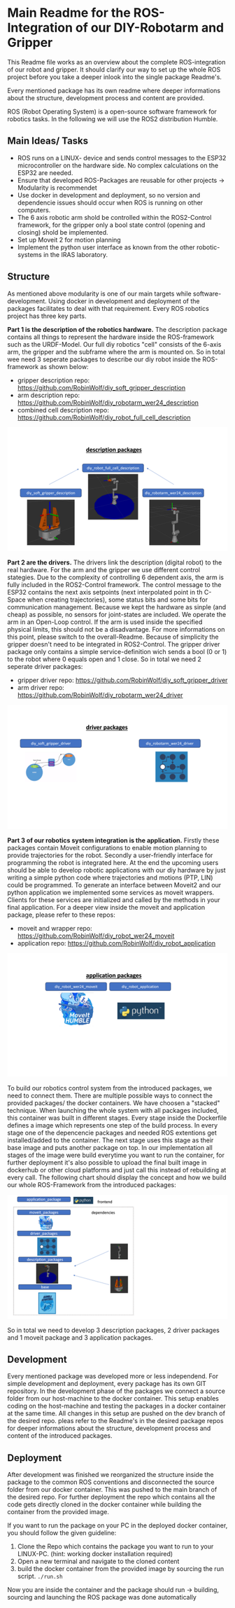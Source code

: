 # Main Readme for the ROS-Integration of our DIY-Robotarm and Gripper

This Readme file works as an overview about the complete ROS-integration of our robot and gripper. It should clarify our way to set up the whole ROS project before you take a deeper inlook into the single package Readme's.

Every mentioned package has its own readme where deeper informations about the structure, development process and content are provided.

ROS (Robot Operating System) is a open-source software framework for robotics tasks. In the following we will use the ROS2 distribution Humble. 

## Main Ideas/ Tasks
- ROS runs on a LINUX- device and sends control messages to the ESP32 microcontroller on the hardware side. No complex calculations on the ESP32 are needed.
- Ensure that developed ROS-Packages are reusable for other projects -> Modularity is recommendet
- Use docker in development and deployment, so no version and dependencie issues should occur when ROS is running on other computers.
- The 6 axis robotic arm shold be controlled within the ROS2-Control framework, for the gripper only a bool state control (opening and closing) shold be implemented.
- Set up Moveit 2 for motion planning
- Implement the python user interface as known from the other robotic-systems in the IRAS laboratory.

## Structure
As mentioned above modularity is one of our main targets while software-development. Using docker in development and deployment of the packages facilitates to deal with that requirement.
Every ROS robotics project has three key parts.

**Part 1 is the description of the robotics hardware.** The description package contains all things to represent the hardware inside the ROS-framework such as the URDF-Model.
Our full diy robotics "cell" consists of the 6-axis arm, the gripper and the subframe where the arm is mounted on. So in total wee need 3 seperate packages to describe our diy robot inside the ROS-framework as shown below:

- gripper description repo: https://github.com/RobinWolf/diy_soft_gripper_description
- arm description repo: https://github.com/RobinWolf/diy_robotarm_wer24_description
- combined cell description repo: https://github.com/RobinWolf/diy_robot_full_cell_description

![description_packages](../images/description_packages.png)

**Part 2 are the drivers.** The drivers link the description (digital robot) to the real hardware. For the arm and the gripper we use different control stategies.
Due to the complexity of controlling 6 dependent axis, the arm is fully included in the ROS2-Control framework. The control message to the ESP32 contains the next axis setpoints (next interpolated point in th C-Space when creating trajectories), some status bits and some bits for communication management. Because we kept the hardware as sinple (and cheap) as possible, no sensors for joint-states are included. We operate the arm in an Open-Loop control. If the arm is used inside the specified physical limits, this should not be a disadvantage. For more informations on this point, please switch to the overall-Readme.
Because of simplicity the gripper doesn't need to be integrated in ROS2-Control. The gripper driver package only contains a simple service-definition wich sends a bool (0 or 1) to the robot where 0 equals open and 1 close.
So in total we need 2 seperate driver packages:

- gripper driver repo: https://github.com/RobinWolf/diy_soft_gripper_driver
- arm driver repo: https://github.com/RobinWolf/diy_robotarm_wer24_driver

![driver_packages](../images/driver_packages.png)

**Part 3 of our robotics system integration is the application.** Firstly these packages contain Moveit configurations to enable motion planning to provide trajectories for the robot. Secondly a user-friendly interface for programming the robot is integrated here. At the end the upcoming users should be able to develop robotic applications with our diy hardware by just writing a simple python code where trajectories and motions (PTP, LIN) could be programmed.
To generate an interface between Moveit2 and our python application we implemented some services as moveit wrappers. Clients for these services are initialized and called by the methods in your final application. For a deeper view inside the moveit and application package, please refer to these repos: 

- moveit and wrapper repo: https://github.com/RobinWolf/diy_robot_wer24_moveit
- application repo: https://github.com/RobinWolf/diy_robot_application

![application_packages](../images/application_packages_new.png)

To build our robotics control system from the introduced packages, we need to connect them.
There are multiple possible ways to connect the provided packages/ the docker containers. We have choosen a "stacked" technique. When launching the whole system with all packages included, this container was built in different stages. Every stage inside the Dockerfile defines a image which represents one step of the build process. In every stage one of the depencencie packages and needed ROS extentions get installed/added to the container. The next stage uses this stage as their base image and puts another package on top. 
In our implementation all stages of the image were build everytime you want to run the container, for further deployment it's also possible to upload the final built image in dockerhub or other cloud platforms and just call this instead of rebuilding at every call. The following chart should display the concept and how we build our whole ROS-Framework from the introduced packages:

![staged_build](../images/staged_build_new.png)

So in total we need to develop 3 description packages, 2 driver packages and 1 moveit package and 3 application packages.

## Development
Every mentioned package was developed more or less independend. For simple development and deployment, every package has its own GIT repository.
In the development phase of the packages we connect a source folder from our host-machine to the docker container. This setup enables coding on the host-machine and testing the packages in a docker container at the same time. All changes in this setup are pushed on the dev branch of the desired repo. 
pleas refer to the Readme's in the desired package repos for deeper informations about the structure, development process and content of the introduced packages.

## Deployment
After development was finished we reorganized the structure inside the package to the common ROS conventions and disconnected the source folder from our docker container. This was pushed to the main branch of the desired repo. For further deployment the repo which contains all the code gets directly cloned in the docker container while building the container from the provided image.

If you want to run the package on your PC in the deployed docker container, you should follow the given guideline:
1) Clone the Repo which contains the package you want to run to your LINUX-PC. (hint: working docker installation required)
2) Open a new terminal and navigate to the cloned content
3) build the docker container from the provided image by sourcing the run script. ```./run.sh```

Now you are inside the container and the package should run -> building, sourcing and launching the ROS package was done automatically
